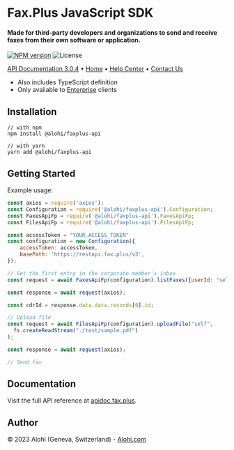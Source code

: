 # Fax.Plus JavaScript SDK

<p>
<h4>Made for third-party developers and organizations to send and receive faxes from their own software or
    application.</h4>
<p>
    <a href="https://www.npmjs.com/package/@alohi/faxplus-api"><img
            src="https://img.shields.io/npm/v/@alohi/faxplus-api?style=flat-square" alt="NPM version"></img></a>
    <img src="https://img.shields.io/badge/license-MIT-green.svg?style=flat-square" alt="License">
</p>
</p>

<p>
    <a href="https://apidoc.fax.plus" target="_blank">API Documentation 3.0.4</a>  •
  <a href="https://www.fax.plus" target="_blank">Home</a>  •
  <a href="https://www.fax.plus/help/" target="_blank">Help Center</a>  •
  <a href="https://www.fax.plus/contact-us/" target="_blank">Contact Us</a>
</p>

- Also includes TypeScript definition
- Only available to [Enterprise](https://www.fax.plus/pricing/) clients


## Installation

```
// with npm
npm install @alohi/faxplus-api

// with yarn
yarn add @alohi/faxplus-api
```

## Getting Started

Example usage:

```js
const axios = require('axios');
const Configuration = require('@alohi/faxplus-api').Configuration;
const FaxesApiFp = require('@alohi/faxplus-api').FaxesApiFp;
const FilesApiFp = require('@alohi/faxplus-api').FilesApiFp;

const accessToken = "YOUR_ACCESS_TOKEN"
const configuration = new Configuration({
    accessToken: accessToken,
    basePath: 'https://restapi.fax.plus/v3',
});

// Get the first entry in the corporate member's inbox
const request = await FaxesApiFp(configuration).listFaxes({userId: "self"});

const response = await request(axios);

const cdrId = response.data.data.records[0].id;

// Upload file
const request = await FilesApiFp(configuration).uploadFile("self",
  fs.createReadStream("./test/sample.pdf")
);

const response = await request(axios);

// Send fax

```

## Documentation
Visit the full API reference at [apidoc.fax.plus](https://apidoc.fax.plus).

## Author
© 2023 Alohi (Geneva, Switzerland) - [Alohi.com](https://alohi.com)